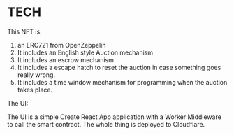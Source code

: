 # TECH

This NFT is:

1. an ERC721 from OpenZeppelin
2. It includes an English style Auction mechanism
3. It includes an escrow mechanism
4. It includes a escape hatch to reset the auction in case something goes really wrong.
5. It includes a time window mechanism for programming when the auction takes place.

The UI:

The UI is a simple Create React App application with a Worker Middleware to call the smart contract. The whole thing is deployed to Cloudflare.
